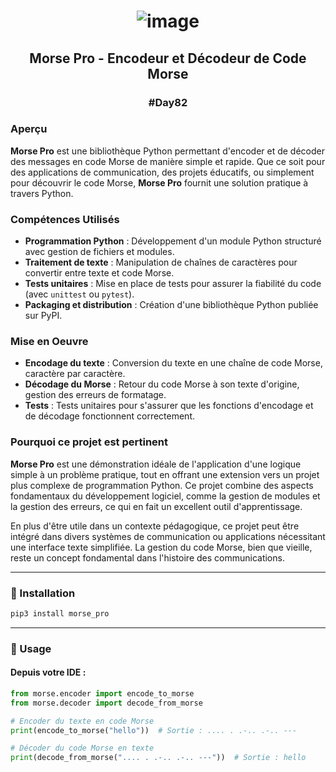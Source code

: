 # <p align="center"> ![image](https://github.com/user-attachments/assets/973b6d5f-7202-4b73-a622-498e2766e50b) </p>

## <p align="center"> Morse Pro - Encodeur et Décodeur de Code Morse </p>

### <p align="center"> #Day82 </p>

### Aperçu

**Morse Pro** est une bibliothèque Python permettant d'encoder et de décoder des messages en code Morse de manière simple et rapide. Que ce soit pour des applications de communication, des projets éducatifs, ou simplement pour découvrir le code Morse, **Morse Pro** fournit une solution pratique à travers Python.

### Compétences Utilisés
- **Programmation Python** : Développement d'un module Python structuré avec gestion de fichiers et modules.
- **Traitement de texte** : Manipulation de chaînes de caractères pour convertir entre texte et code Morse.
- **Tests unitaires** : Mise en place de tests pour assurer la fiabilité du code (avec `unittest` ou `pytest`).
- **Packaging et distribution** : Création d'une bibliothèque Python publiée sur PyPI.

### Mise en Oeuvre
- **Encodage du texte** : Conversion du texte en une chaîne de code Morse, caractère par caractère.
- **Décodage du Morse** : Retour du code Morse à son texte d'origine, gestion des erreurs de formatage.
- **Tests** : Tests unitaires pour s'assurer que les fonctions d'encodage et de décodage fonctionnent correctement.

### Pourquoi ce projet est pertinent

**Morse Pro** est une démonstration idéale de l'application d'une logique simple à un problème pratique, tout en offrant une extension vers un projet plus complexe de programmation Python. Ce projet combine des aspects fondamentaux du développement logiciel, comme la gestion de modules et la gestion des erreurs, ce qui en fait un excellent outil d'apprentissage.

En plus d'être utile dans un contexte pédagogique, ce projet peut être intégré dans divers systèmes de communication ou applications nécessitant une interface texte simplifiée. La gestion du code Morse, bien que vieille, reste un concept fondamental dans l'histoire des communications.

---

### 🔧 Installation

```bash
pip3 install morse_pro
````

---

### 🚀 Usage

#### Depuis votre IDE :

```python
from morse.encoder import encode_to_morse
from morse.decoder import decode_from_morse

# Encoder du texte en code Morse
print(encode_to_morse("hello"))  # Sortie : .... . .-.. .-.. ---

# Décoder du code Morse en texte
print(decode_from_morse(".... . .-.. .-.. ---"))  # Sortie : hello
```

##
